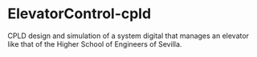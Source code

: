 # ElevatorControl-cpld
 CPLD design and simulation of a system digital that manages an elevator like that of the Higher School of Engineers of Sevilla.
